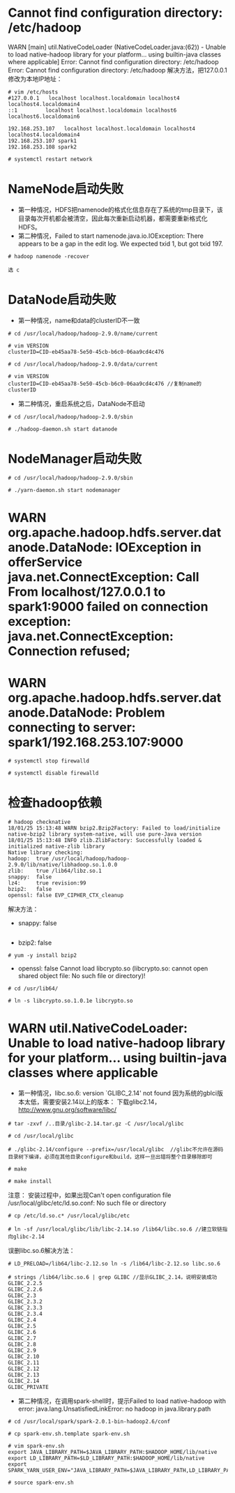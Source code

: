 # Cannot find configuration directory: /etc/hadoop
WARN  [main] util.NativeCodeLoader (NativeCodeLoader.java:<clinit>(62)) - Unable to load native-hadoop library for your platform... using builtin-java classes where applicable]
Error: Cannot find configuration directory: /etc/hadoop
Error: Cannot find configuration directory: /etc/hadoop
解决方法，把127.0.0.1修改为本地IP地址：
```
# vim /etc/hosts
#127.0.0.1   localhost localhost.localdomain localhost4 localhost4.localdomain4
::1         localhost localhost.localdomain localhost6 localhost6.localdomain6

192.168.253.107   localhost localhost.localdomain localhost4 localhost4.localdomain4
192.168.253.107 spark1
192.168.253.108 spark2

# systemctl restart network
```

# NameNode启动失败
- 第一种情况，HDFS把namenode的格式化信息存在了系统的tmp目录下，该目录每次开机都会被清空，因此每次重新启动机器，都需要重新格式化HDFS。
- 第二种情况，Failed to start namenode.java.io.IOException: There appears to be a gap in the edit log.  We expected txid 1, but got txid 197.
```
# hadoop namenode -recover
```
    选 c 

# DataNode启动失败
- 第一种情况，name和data的clusterID不一致
```
# cd /usr/local/hadoop/hadoop-2.9.0/name/current

# vim VERSION
clusterID=CID-eb45aa78-5e50-45cb-b6c0-06aa9cd4c476

# cd /usr/local/hadoop/hadoop-2.9.0/data/current

# vim VERSION
clusterID=CID-eb45aa78-5e50-45cb-b6c0-06aa9cd4c476 //复制name的clusterID
```
- 第二种情况，重启系统之后，DataNode不启动
```
# cd /usr/local/hadoop/hadoop-2.9.0/sbin

# ./hadoop-daemon.sh start datanode
```

# NodeManager启动失败
```
# cd /usr/local/hadoop/hadoop-2.9.0/sbin

# ./yarn-daemon.sh start nodemanager
```

# WARN org.apache.hadoop.hdfs.server.datanode.DataNode: IOException in offerService java.net.ConnectException: Call From localhost/127.0.0.1 to spark1:9000 failed on connection exception: java.net.ConnectException: Connection refused;
# WARN org.apache.hadoop.hdfs.server.datanode.DataNode: Problem connecting to server: spark1/192.168.253.107:9000
```
# systemctl stop firewalld

# systemctl disable firewalld
```

# 检查hadoop依赖
```
# hadoop checknative
18/01/25 15:13:48 WARN bzip2.Bzip2Factory: Failed to load/initialize native-bzip2 library system-native, will use pure-Java version
18/01/25 15:13:48 INFO zlib.ZlibFactory: Successfully loaded & initialized native-zlib library
Native library checking:
hadoop:  true /usr/local/hadoop/hadoop-2.9.0/lib/native/libhadoop.so.1.0.0
zlib:    true /lib64/libz.so.1
snappy:  false 
lz4:     true revision:99
bzip2:   false 
openssl: false EVP_CIPHER_CTX_cleanup
```
解决方法：
- snappy:  false
```

```
- bzip2:   false
```
# yum -y install bzip2
```
- openssl: false Cannot load libcrypto.so (libcrypto.so: cannot open shared object file: No such file or directory)!
```
# cd /usr/lib64/

# ln -s libcrypto.so.1.0.1e libcrypto.so
```

# WARN util.NativeCodeLoader: Unable to load native-hadoop library for your platform… using builtin-java classes where applicable
- 第一种情况，libc.so.6: version `GLIBC_2.14' not found
因为系统的gblci版本太低，需要安装2.14以上的版本：
下载glibc2.14，http://www.gnu.org/software/libc/
```
# tar -zxvf /..目录/glibc-2.14.tar.gz -C /usr/local/glibc

# cd /usr/local/glibc

# ./glibc-2.14/configure --prefix=/usr/local/glibc  //glibc不允许在源码目录树下编译，必须在其他目录configure和build，这样一旦出错将整个目录移除即可

# make

# make install
```

注意：
安装过程中，如果出现Can't open configuration file /usr/local/glibc/etc/ld.so.conf: No such file or directory
```
# cp /etc/ld.so.c* /usr/local/glibc/etc

# ln -sf /usr/local/glibc/lib/libc-2.14.so /lib64/libc.so.6 //建立软链指向glibc-2.14
```

误删libc.so.6解决方法：
```
# LD_PRELOAD=/lib64/libc-2.12.so ln -s /lib64/libc-2.12.so libc.so.6

# strings /lib64/libc.so.6 | grep GLIBC //显示GLIBC_2.14，说明安装成功
GLIBC_2.2.5
GLIBC_2.2.6
GLIBC_2.3
GLIBC_2.3.2
GLIBC_2.3.3
GLIBC_2.3.4
GLIBC_2.4
GLIBC_2.5
GLIBC_2.6
GLIBC_2.7
GLIBC_2.8
GLIBC_2.9
GLIBC_2.10
GLIBC_2.11
GLIBC_2.12
GLIBC_2.13
GLIBC_2.14
GLIBC_PRIVATE
```

- 第二种情况，在调用spark-shell时，提示Failed to load native-hadoop with error: java.lang.UnsatisfiedLinkError: no hadoop in java.library.path
```
# cd /usr/local/spark/spark-2.0.1-bin-hadoop2.6/conf

# cp spark-env.sh.template spark-env.sh

# vim spark-env.sh
export JAVA_LIBRARY_PATH=$JAVA_LIBRARY_PATH:$HADOOP_HOME/lib/native
export LD_LIBRARY_PATH=$LD_LIBRARY_PATH:$HADOOP_HOME/lib/native
export SPARK_YARN_USER_ENV="JAVA_LIBRARY_PATH=$JAVA_LIBRARY_PATH,LD_LIBRARY_PATH=$LD_LIBRARY_PATH"

# source spark-env.sh
```
